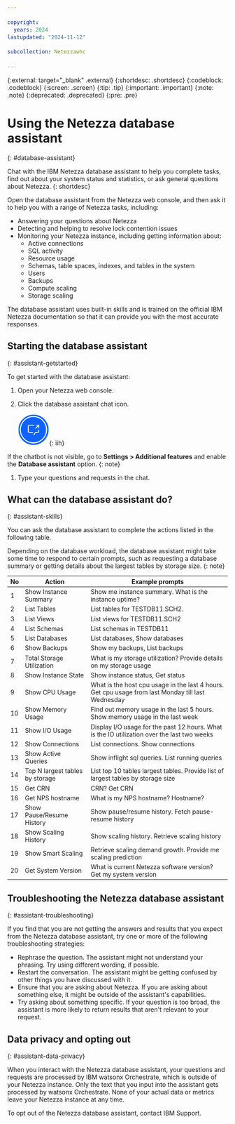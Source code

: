 ```yaml
---

copyright:
  years: 2024
lastupdated: "2024-11-12"

subcollection: Netezzawhc

---
```


<!-- Attribute definitions --> 
{:external: target="_blank" .external}
{:shortdesc: .shortdesc}
{:codeblock: .codeblock}
{:screen: .screen}
{:tip: .tip}
{:important: .important}
{:note: .note}
{:deprecated: .deprecated}
{:pre: .pre}

# Using the Netezza database assistant
{: #database-assistant}

Chat with the IBM Netezza database assistant to help you complete tasks, find out about your system status and statistics, or ask general questions about Netezza.
{: shortdesc}

Open the database assistant from the Netezza web console, and then ask it to help you with a range of Netezza tasks, including:
- Answering your questions about Netezza
- Detecting and helping to resolve lock contention issues
- Monitoring your Netezza instance, including getting information about:
    - Active connections
    - SQL activity
    - Resource usage
    - Schemas, table spaces, indexes, and tables in the system
    - Users
    - Backups
    - Compute scaling
    - Storage scaling

The database assistant uses built-in skills and is trained on the official IBM Netezza documentation so that it can provide you with the most accurate responses.

## Starting the database assistant
{: #assistant-getstarted}

To get started with the database assistant:

1. Open your Netezza web console.

1. Click the database assistant chat icon.

   ![database assistant icon](images/assistant-icon.png "database assistant icon"){: iih}

  If the chatbot is not visible, go to **Settings > Additional features** and enable the **Database assistant** option.
  {: note}
1. Type your questions and requests in the chat.

## What can the database assistant do?
{: #assistant-skills}

You can ask the database assistant to complete the actions listed in the following table.

Depending on the database workload, the database assistant might take some time to respond to certain prompts, such as requesting a database summary or getting details about the largest tables by storage size.
{: note}

| No | Action | Example prompts |
|----|------------|-----------------|
| 1 | Show Instance Summary | Show me instance summary. What is the instance uptime? |
| 2 | List Tables | List tables for TESTDB11.SCH2. |
| 3 | List Views | List views for TESTDB11.SCH2 |
| 4 | List Schemas | List schemas in TESTDB11 |
| 5 | List Databases | List databases, Show databases |
| 6 | Show Backups | Show my backups, List backups |
| 7 | Total Storage Utilization | What is my storage utilization? Provide details on my storage usage |
| 8 | Show Instance State | Show instance status, Get status |
| 9 | Show CPU Usage | What is the host cpu usage in the last 4 hours. Get cpu usage from last Monday till last Wednesday |
| 10 | Show Memory Usage | Find out memory usage in the last 5 hours. Show memory usage in the last week |
| 11 | Show I/O Usage | Display I/O usage for the past 12 hours. What is the IO utilization over the last two weeks |
| 12 | Show Connections | List connections. Show connections |
| 13 | Show Active Queries | Show inflight sql queries. List running queries |
| 14 | Top N largest tables by storage | List top 10 tables largest tables. Provide list of largest tables by storage size |
| 15 | Get CRN | CRN? Get CRN |
| 16 | Get NPS hostname | What is my NPS hostname? Hostname? |
| 17 | Show Pause/Resume History | Show pause/resume history. Fetch pause-resume history |
| 18 | Show Scaling History | Show scaling history. Retrieve scaling history |
| 19 | Show Smart Scaling | Retrieve scaling demand growth. Provide me scaling prediction |
| 20 | Get System Version | What is current Netezza software version? Get my system version |

<!--| 15 | Top N Queries by Resource Usage | List top 5 queries with most resource utilization in the last 60 hours. Show queries with longest resource utilization from last week till now | -->

## Troubleshooting the Netezza database assistant
{: #assistant-troubleshooting}

If you find that you are not getting the answers and results that you expect from the Netezza database assistant, try one or more of the following troubleshooting strategies:
- Rephrase the question. The assistant might not understand your phrasing. Try using different wording, if possible.
- Restart the conversation. The assistant might be getting confused by other things you have discussed with it.
- Ensure that you are asking about Netezza. If you are asking about something else, it might be outside of the assistant's capabilities.
- Try asking about something specific. If your question is too broad, the assistant is more likely to return results that aren't relevant to your request.
<!--- Ensure that you are not filtering by version. If an answer to your question isn't available in the current documentation release, the assistant won't find it. If you're filtering by version, some content might be missing. To broaden the search, type "change version" and then choose "Any".
-->
## Data privacy and opting out
{: #assistant-data-privacy}

When you interact with the Netezza database assistant, your questions and requests are processed by IBM watsonx Orchestrate, which is outside of your Netezza instance. Only the text that you input into the assistant gets processed by watsonx Orchestrate. None of your actual data or metrics leave your Netezza instance at any time.

To opt out of the Netezza database assistant, contact IBM Support.
